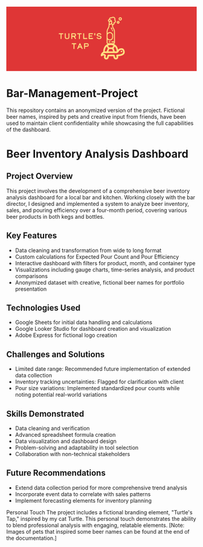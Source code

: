 ![Turtle's Tap Logo](https://github.com/karammulc/Bar-Management-Project/blob/main/turtlestaplogo.png)
# Bar-Management-Project

This repository contains an anonymized version of the project. Fictional beer names, inspired by pets and creative input from friends, have been used to maintain client confidentiality while showcasing the full capabilities of the dashboard. 

# Beer Inventory Analysis Dashboard

## Project Overview
This project involves the development of a comprehensive beer inventory analysis dashboard for a local bar and kitchen. Working closely with the bar director, I designed and implemented a system to analyze beer inventory, sales, and pouring efficiency over a four-month period, covering various beer products in both kegs and bottles.

## Key Features

- Data cleaning and transformation from wide to long format
- Custom calculations for Expected Pour Count and Pour Efficiency
- Interactive dashboard with filters for product, month, and container type
- Visualizations including gauge charts, time-series analysis, and product comparisons
- Anonymized dataset with creative, fictional beer names for portfolio presentation

## Technologies Used

- Google Sheets for initial data handling and calculations
- Google Looker Studio for dashboard creation and visualization
- Adobe Express for fictional logo creation

## Challenges and Solutions

- Limited date range: Recommended future implementation of extended data collection
- Inventory tracking uncertainties: Flagged for clarification with client
- Pour size variations: Implemented standardized pour counts while noting potential real-world variations

## Skills Demonstrated

- Data cleaning and verification
- Advanced spreadsheet formula creation
- Data visualization and dashboard design
- Problem-solving and adaptability in tool selection
- Collaboration with non-technical stakeholders

## Future Recommendations

- Extend data collection period for more comprehensive trend analysis
- Incorporate event data to correlate with sales patterns
- Implement forecasting elements for inventory planning



Personal Touch
The project includes a fictional branding element, "Turtle's Tap," inspired by my cat Turtle. This personal touch demonstrates the ability to blend professional analysis with engaging, relatable elements.
[Note: Images of pets that inspired some beer names can be found at the end of the documentation.]
